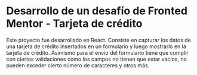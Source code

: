 # Desarrollo de un desafío de Fronted Mentor - Tarjeta de crédito

Este proyecto fue desarrollado en React. Consiste en capturar los datos de una tarjeta de crédito insertados en un formulario y luego mostrarlo en la tarjeta de crédito. Asimismo para el envío del formulario tiene que cumplir con ciertas validaciones como los campos no tienen que estar vacíos, no pueden exceder cierto número de caracteres y otros más.
